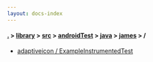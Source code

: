 ```yaml
---
layout: docs-index
---
```

#### [.](./../../../../../index) > [library](./../../../../index) > [src](./../../../index) > [androidTest](./../../index) > [java](./../index) > [james](./index) > **/**

- [adaptiveicon / ExampleInstrumentedTest](adaptiveicon/ExampleInstrumentedTest)
